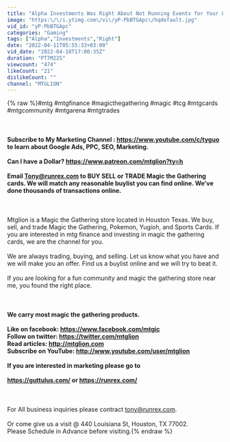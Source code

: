 ```yaml
---
title: "Alpha Investments Was Right About Not Running Events for Your Local Game Store"
image: "https:\/\/i.ytimg.com\/vi\/yP-PbBTGApc\/hqdefault.jpg"
vid_id: "yP-PbBTGApc"
categories: "Gaming"
tags: ["Alpha","Investments","Right"]
date: "2022-04-11T05:55:33+03:00"
vid_date: "2022-04-10T17:00:35Z"
duration: "PT7M22S"
viewcount: "474"
likeCount: "21"
dislikeCount: ""
channel: "MTGLION"
---
```

{% raw %}#mtg #mtgfinance #magicthegathering #magic #tcg #mtgcards #mtgcommunity #mtgarena #mtgtrades<br /><br />****************************************<br /><br />Subscribe to My Marketing Channel : <a rel="nofollow" target="blank" href="https://www.youtube.com/c/tyguo">https://www.youtube.com/c/tyguo</a> to learn about Google Ads, PPC, SEO, Marketing. <br /><br />Can I have a Dollar? <a rel="nofollow" target="blank" href="https://www.patreon.com/mtglion?ty=h">https://www.patreon.com/mtglion?ty=h</a> <br /><br />Email Tony@runrex.com to BUY SELL or TRADE Magic the Gathering cards.  We will match any reasonable buylist you can find online.  We’ve done thousands of transactions online.<br /><br />****************************************<br /><br />Mtglion is a Magic the Gathering store located in Houston Texas.  We buy, sell, and trade Magic the Gathering, Pokemon, Yugioh, and Sports Cards.  If you are interested in mtg finance and investing in magic the gathering cards, we are the channel for you.  <br /><br />We are always trading, buying, and selling.  Let us know what you have and we will make you an offer.  Find us a buylist online and we will try to beat it.  <br /><br />If you are looking for a fun community and magic the gathering store near me, you found the right place.  <br /><br />****************************************<br /><br />We carry most magic the gathering products. <br /><br />Like on facebook: <a rel="nofollow" target="blank" href="https://www.facebook.com/mtgic">https://www.facebook.com/mtgic</a> <br />Follow on twitter: <a rel="nofollow" target="blank" href="https://twitter.com/mtglion">https://twitter.com/mtglion</a> <br />Read articles: <a rel="nofollow" target="blank" href="http://mtglion.com">http://mtglion.com</a><br />Subscribe on YouTube: <a rel="nofollow" target="blank" href="http://www.youtube.com/user/mtglion">http://www.youtube.com/user/mtglion</a> <br /><br />If you are interested in marketing please go to <br /><br /><a rel="nofollow" target="blank" href="https://guttulus.com/">https://guttulus.com/</a> or  <a rel="nofollow" target="blank" href="https://runrex.com/">https://runrex.com/</a> <br /><br />****************************************<br /><br />For All business inquiries please contract tony@runrex.com. <br /><br />Or come give us a visit @ 440 Louisiana St, Houston, TX 77002. <br />Please Schedule in Advance before visiting.{% endraw %}
